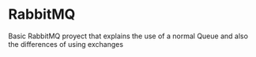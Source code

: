 # RabbitMQ
Basic RabbitMQ proyect that explains the use of a normal Queue and also the differences of using exchanges
